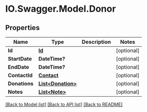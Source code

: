 # IO.Swagger.Model.Donor
## Properties

Name | Type | Description | Notes
------------ | ------------- | ------------- | -------------
**Id** | [**Id**](Id.md) |  | [optional] 
**StartDate** | **DateTime?** |  | [optional] 
**EndDate** | **DateTime?** |  | [optional] 
**ContactId** | [**Contact**](Contact.md) |  | [optional] 
**Donations** | [**List&lt;Donation&gt;**](Donation.md) |  | [optional] 
**Notes** | [**List&lt;Note&gt;**](Note.md) |  | [optional] 

[[Back to Model list]](../README.md#documentation-for-models) [[Back to API list]](../README.md#documentation-for-api-endpoints) [[Back to README]](../README.md)

